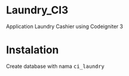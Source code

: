 # Laundry_CI3
Application Laundry Cashier using Codeigniter 3
# Instalation
Create database with nama <kbd>ci_laundry</kbd>

